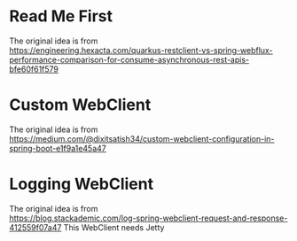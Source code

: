 # Read Me First

The original idea is from  
https://engineering.hexacta.com/quarkus-restclient-vs-spring-webflux-performance-comparison-for-consume-asynchronous-rest-apis-bfe60f61f579

# Custom WebClient

The original idea is from  
https://medium.com/@dixitsatish34/custom-webclient-configuration-in-spring-boot-e1f9a1e45a47

# Logging WebClient

The original idea is from  
https://blog.stackademic.com/log-spring-webclient-request-and-response-412559f07a47
This WebClient needs Jetty


